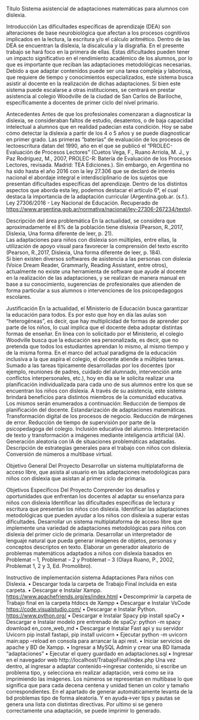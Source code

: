 Título
Sistema asistencial de adaptaciones matemáticas para alumnos con dislexia.

Introducción
Las dificultades específicas de aprendizaje (DEA) son alteraciones de base neurobiológica que afectan a los procesos cognitivos implicados en la lectura, la escritura y/o el cálculo aritmético. Dentro de las DEA se encuentran la dislexia, la discalculia y la disgrafia. En el presente trabajo se hará foco en la primera de ellas. Estas dificultades pueden tener un impacto significativo en el rendimiento académico de los alumnos, por lo que es importante que reciban las adaptaciones metodológicas necesarias. Debido a que adaptar contenidos puede ser una tarea compleja y laboriosa, que requiere de tiempo y conocimientos especializados, este sistema busca asistir al docente en la realización de dichas adaptaciones. Si bien este sistema puede escalarse a otras instituciones, se centrará en prestar asistencia al colegio Woodville de la ciudad de San Carlos de Bariloche, específicamente a docentes de primer ciclo del nivel primario.

Antecedentes
Antes de que los profesionales comenzaran a diagnosticar la dislexia, se consideraban faltos de estudio, desatentos, o de baja capacidad intelectual a alumnos que en realidad padecían esta condición. Hoy se sabe cómo detectar la dislexia a partir de los 4 o 5 años y se puede diagnosticar en primer grado. 
Las primeras “baterías” de evaluación de los procesos de lectoescritura datan del 1990, año en el que se publicó el “PROLEC- Evaluación de Procesos Lectores” (Cuetos Vega, F., Ruano Arriola, M. J., y Paz Rodríguez, M., 2007, PROLEC-R: Batería de Evaluación de los Procesos Lectores, revisada. Madrid: TEA Ediciones.). Sin embargo, en Argentina no ha sido hasta el año 2016 con la ley 27.306 que se declaró de interés nacional el abordaje integral e interdisciplinario de los sujetos que presentan dificultades específicas del aprendizaje. Dentro de los distintos aspectos que aborda esta ley, podemos destacar el artículo 6°, el cual destaca la importancia de la adaptación curricular (Argentina.gob.ar. (s.f.). Ley 27306/2016 - Ley Nacional de Educación. Recuperado de https://www.argentina.gob.ar/normativa/nacional/ley-27306-267234/texto). 

Descripción del área problemática
En la actualidad, se considera que aproximadamente el 8% de la población tiene dislexia (Pearson, R.,2017, Dislexia, Una forma diferente de leer, p. 21).    
Las adaptaciones para niños con dislexia son múltiples, entre ellas, la utilización de apoyo visual para favorecer la comprensión del texto escrito (Pearson, R.,2017, Dislexia, Una forma diferente de leer, p. 184).	 
Si bien existen diversos softwares de asistencia a las personas con dislexia (Voice Dream Reader, Grammarly, Reading Assistant, entre otros), actualmente no existe una herramienta de software que ayude al docente en la realización de las adaptaciones, y se realizan de manera manual en base a su conocimiento, sugerencias de profesionales que atienden de forma particular a sus alumnos o intervenciones de los psicopedagogos escolares. 

Justificación
En la actualidad, el Ministerio de Educación busca garantizar la educación para todos. Es por esto que hoy en día las aulas son “heterogéneas”, es decir, que hay multiplicidad de formas de aprender por parte de los niños, lo cual implica que el docente deba adoptar distintas formas de enseñar. En línea con lo solicitado por el Ministerio, el colegio Woodville busca que la educación sea personalizada, es decir, que no pretenda que todos los estudiantes aprendan lo mismo, al mismo tiempo y de la misma forma. 
En el marco del actual paradigma de la educación inclusiva a la que aspira el colegio, el docente atiende a múltiples tareas. Sumado a las tareas típicamente desarrolladas por los docentes (por ejemplo, reuniones de padres, cuidado del alumnado, intervención ante conflictos interpersonales, etc.), hoy en día se le solicita realizar una planificación individualizada para cada uno de sus alumnos entre los que se encuentran los niños con dislexia. 
A través de su asistencia, este sistema brindará beneficios para distintos miembros de la comunidad educativa. Los mismos serán enumerados a continuación:
Reducción de tiempos de planificación del docente.
Estandarización de adaptaciones matemáticas.
Transformación digital de los procesos de negocio.
Reducción de márgenes de error.
Reducción de tiempo de supervisión por parte de la psicopedagoga del colegio. 
Inclusión educativa del alumno.
Interpretación de texto y transformación a imágenes mediante inteligencia artificial (IA).
Generación aleatoria con IA de situaciones problemáticas adaptadas. 
Descripción de estrategias generales para el trabajo con niños con dislexia.
Conversión de números a multibase virtual.

Objetivo General Del Proyecto
Desarrollar un sistema multiplataforma de acceso libre, que asista al usuario en las adaptaciones metodológicas para niños con dislexia que asistan al primer ciclo de primaria.

Objetivos Específicos Del Proyecto
Comprender los desafíos y oportunidades que enfrentan los docentes al adaptar su enseñanza para niños con dislexia 
Identificar las dificultades específicas de lectura y escritura que presentan los niños con dislexia. 
Identificar las adaptaciones metodológicas que pueden ayudar a los niños con dislexia a superar estas dificultades.
Desarrollar un sistema multiplataforma de acceso libre que implemente una variedad de adaptaciones metodológicas para niños con dislexia del primer ciclo de primaria.
Desarrollar un interpretador de lenguaje natural que pueda generar imágenes de objetos, personas y conceptos descriptos en texto.
Elaborar un generador aleatorio de problemas matemáticos adaptados a niños con dislexia basados en Problemat – 1, Problemat – 2 y Problemat – 3 (Olaya Ruano, P., 2002, Problemat 1, 2 y 3, Ed. Promolibro).


Instructivo de implementación sistema Adaptaciones Para niños con Dislexia.
• Descargar toda la carpeta de Trabajo Final incluida en esta carpeta.
• Descargar e Instalar Xampp. https://www.apachefriends.org/es/index.html
• Descomprimir la carpeta de Trabajo final en la carpeta htdocs de Xampp
• Descargar e Instalar VsCode https://code.visualstudio.com/
• Descargar e Instalar Python. https://www.python.org/
• Descargar e Instalar Spacy pip install spaCy
• Descargar e Instalar modelo pre entrenado de spaCy: python -m spacy download
en_core_web_md
• Descargar e Instalar Fast api y su servidor Uvicorn pip install fastapi, pip install
uvicorn
• Ejecutar python -m uvicorn main:app –reload en consola para arrancar la api rest.
• Iniciar servicios de apache y BD de Xampp.
• Ingresar a MySQL Admin y crear una BD llamada “adaptaciones”
• Ejecutar el query guardado en adaptaciones.sql
• Ingresar en el navegador web http://localhost/TrabajoFinal/index.php
Una vez dentro, al ingresar a adaptar contenido->ingresar contenido, si escribe un
problema tipo, y selecciona en realizar adaptación, verá como se ira imprimiendo las
imágenes. Los números se representan en multibase lo que significa que para cada decena
centena y unidad tienen un color y tamaño correspondientes.
En el apartado de generar automáticamente levanta de la bd problemas tipo de forma
aleatoria.
Y en ayuda->ver tips y pautas se genera una lista con distintas directivas.
Por ultimo si se genero correctamente una adaptación, se puede imprimir lo generado.
